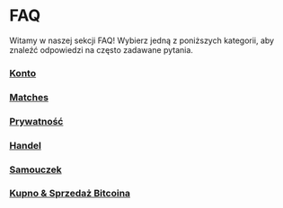 <link rel="stylesheet" href="https://cdnjs.cloudflare.com/ajax/libs/font-awesome/6.0.0-beta3/css/all.min.css">

# FAQ

Witamy w naszej sekcji FAQ! Wybierz jedną z poniższych kategorii, aby znaleźć odpowiedzi na często zadawane pytania.

<div class="faq-grid">
    <div class="faq-grid-item">
        <a href="/pl/faq/account">
            <i class="fa fa-user"></i>
            <h3>Konto</h3>
        </a>
    </div>
    <div class="faq-grid-item">
        <a href="/pl/faq/matches">
            <i class="fa fa-users"></i>
            <h3>Matches</h3>
        </a>
    </div>
    <div class="faq-grid-item">
        <a href="/pl/faq/privacy">
            <i class="fa fa-lock"></i>
            <h3>Prywatność</h3>
        </a>
    </div>
    <div class="faq-grid-item">
        <a href="/pl/faq/trading">
            <i class="fa fa-chart-line"></i>
            <h3>Handel</h3>
        </a>
    </div>
    <div class="faq-grid-item">
        <a href="/pl/faq/tutorials">
            <i class="fa fa-book-open"></i>
            <h3>Samouczek</h3>
        </a>
    </div>
    <div class="faq-grid-item">
        <a href="/pl/faq/Buy-&-Sell-Bitcoin-using-any-payment-method-2024-with-PeachBitcoin/">
            <i class="fa fa-exchange-alt"></i>
            <h3>Kupno & Sprzedaż Bitcoina</h3>
        </a>
    </div>
</div>
